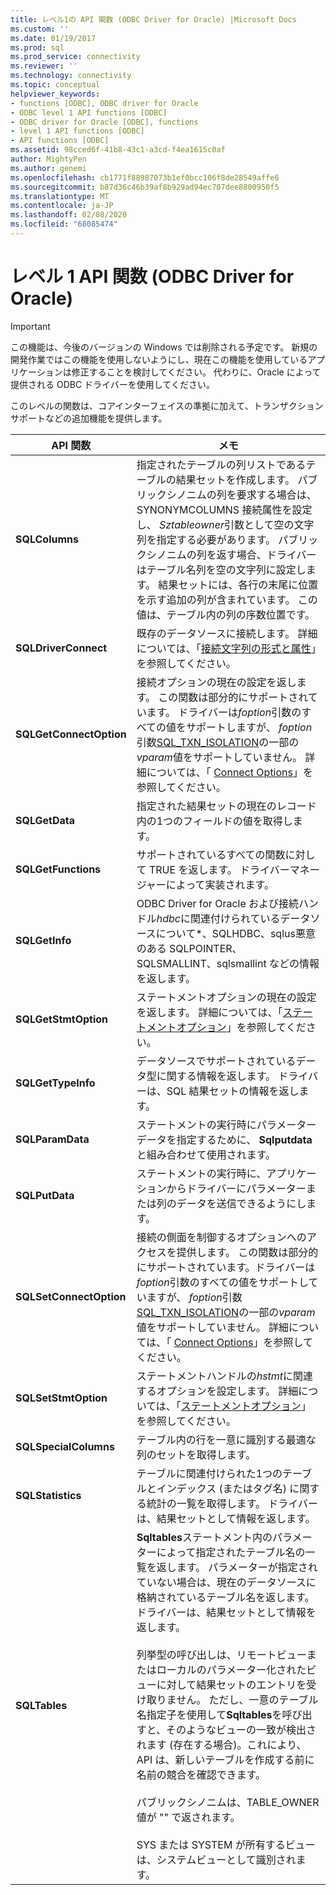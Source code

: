 ```yaml
---
title: レベル1の API 関数 (ODBC Driver for Oracle) |Microsoft Docs
ms.custom: ''
ms.date: 01/19/2017
ms.prod: sql
ms.prod_service: connectivity
ms.reviewer: ''
ms.technology: connectivity
ms.topic: conceptual
helpviewer_keywords:
- functions [ODBC], ODBC driver for Oracle
- ODBC level 1 API functions [ODBC]
- ODBC driver for Oracle [ODBC], functions
- level 1 API functions [ODBC]
- API functions [ODBC]
ms.assetid: 98cced6f-41b8-43c1-a3cd-f4ea1615c0af
author: MightyPen
ms.author: genemi
ms.openlocfilehash: cb1771f88987073b1ef0bcc106f8de28549affe6
ms.sourcegitcommit: b87d36c46b39af8b929ad94ec707dee8800950f5
ms.translationtype: MT
ms.contentlocale: ja-JP
ms.lasthandoff: 02/08/2020
ms.locfileid: "68085474"
---
```

# <a name="level-1-api-functions-odbc-driver-for-oracle"></a>レベル 1 API 関数 (ODBC Driver for Oracle)
> [!IMPORTANT]  
>  この機能は、今後のバージョンの Windows では削除される予定です。 新規の開発作業ではこの機能を使用しないようにし、現在この機能を使用しているアプリケーションは修正することを検討してください。 代わりに、Oracle によって提供される ODBC ドライバーを使用してください。  
  
 このレベルの関数は、コアインターフェイスの準拠に加えて、トランザクションサポートなどの追加機能を提供します。  
  
|API 関数|メモ|  
|------------------|-----------|  
|**SQLColumns**|指定されたテーブルの列リストであるテーブルの結果セットを作成します。 パブリックシノニムの列を要求する場合は、SYNONYMCOLUMNS 接続属性を設定し、 *Sztableowner*引数として空の文字列を指定する必要があります。 パブリックシノニムの列を返す場合、ドライバーはテーブル名列を空の文字列に設定します。 結果セットには、各行の末尾に位置を示す追加の列が含まれています。 この値は、テーブル内の列の序数位置です。|  
|**SQLDriverConnect**|既存のデータソースに接続します。 詳細については、「[接続文字列の形式と属性](../../odbc/microsoft/connection-string-format-and-attributes.md)」を参照してください。|  
|**SQLGetConnectOption**|接続オプションの現在の設定を返します。 この関数は部分的にサポートされています。 ドライバーは*foption*引数のすべての値をサポートしますが、 *foption*引数[SQL_TXN_ISOLATION](../../odbc/microsoft/connect-options.md)の一部の*vparam*値をサポートしていません。 詳細については、「 [Connect Options](../../odbc/microsoft/connect-options.md)」を参照してください。|  
|**SQLGetData**|指定された結果セットの現在のレコード内の1つのフィールドの値を取得します。|  
|**SQLGetFunctions**|サポートされているすべての関数に対して TRUE を返します。 ドライバーマネージャーによって実装されます。|  
|**SQLGetInfo**|ODBC Driver for Oracle および接続ハンドル*hdbc*に関連付けられているデータソースについて\*、SQLHDBC、sqlus悪意のある SQLPOINTER、SQLSMALLINT、sqlsmallint などの情報を返します。|  
|**SQLGetStmtOption**|ステートメントオプションの現在の設定を返します。 詳細については、「[ステートメントオプション](../../odbc/microsoft/statement-options.md)」を参照してください。|  
|**SQLGetTypeInfo**|データソースでサポートされているデータ型に関する情報を返します。 ドライバーは、SQL 結果セットの情報を返します。|  
|**SQLParamData**|ステートメントの実行時にパラメーターデータを指定するために、 **Sqlputdata**と組み合わせて使用されます。|  
|**SQLPutData**|ステートメントの実行時に、アプリケーションからドライバーにパラメーターまたは列のデータを送信できるようにします。|  
|**SQLSetConnectOption**|接続の側面を制御するオプションへのアクセスを提供します。 この関数は部分的にサポートされています。ドライバーは*foption*引数のすべての値をサポートしていますが、 *foption*引数[SQL_TXN_ISOLATION](../../odbc/microsoft/connect-options.md)の一部の*vparam*値をサポートしていません。 詳細については、「 [Connect Options](../../odbc/microsoft/connect-options.md)」を参照してください。|  
|**SQLSetStmtOption**|ステートメントハンドルの*hstmt*に関連するオプションを設定します。 詳細については、「[ステートメントオプション](../../odbc/microsoft/statement-options.md)」を参照してください。|  
|**SQLSpecialColumns**|テーブル内の行を一意に識別する最適な列のセットを取得します。|  
|**SQLStatistics**|テーブルに関連付けられた1つのテーブルとインデックス (またはタグ名) に関する統計の一覧を取得します。 ドライバーは、結果セットとして情報を返します。|  
|**SQLTables**|**Sqltables**ステートメント内のパラメーターによって指定されたテーブル名の一覧を返します。 パラメーターが指定されていない場合は、現在のデータソースに格納されているテーブル名を返します。 ドライバーは、結果セットとして情報を返します。<br /><br /> 列挙型の呼び出しは、リモートビューまたはローカルのパラメーター化されたビューに対して結果セットのエントリを受け取りません。 ただし、一意のテーブル名指定子を使用して**Sqltables**を呼び出すと、そのようなビューの一致が検出されます (存在する場合)。これにより、API は、新しいテーブルを作成する前に名前の競合を確認できます。<br /><br /> パブリックシノニムは、TABLE_OWNER 値が "" で返されます。<br /><br /> SYS または SYSTEM が所有するビューは、システムビューとして識別されます。|
